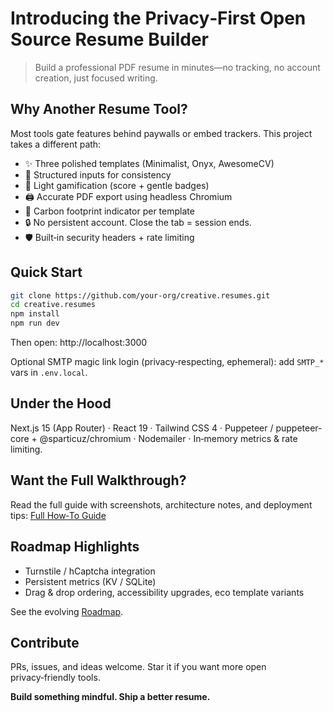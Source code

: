 # Introducing the Privacy‑First Open Source Resume Builder

> Build a professional PDF resume in minutes—no tracking, no account creation, just focused writing.

## Why Another Resume Tool?
Most tools gate features behind paywalls or embed trackers. This project takes a different path:
- ✨ Three polished templates (Minimalist, Onyx, AwesomeCV)
- 🧩 Structured inputs for consistency
- 🏅 Light gamification (score + gentle badges)
- 🖨️ Accurate PDF export using headless Chromium
- 🌱 Carbon footprint indicator per template
- 🔒 No persistent account. Close the tab = session ends.
- 🛡️ Built‑in security headers + rate limiting

## Quick Start
```bash
git clone https://github.com/your-org/creative.resumes.git
cd creative.resumes
npm install
npm run dev
```
Then open: http://localhost:3000

Optional SMTP magic link login (privacy‑respecting, ephemeral): add `SMTP_*` vars in `.env.local`.

## Under the Hood
Next.js 15 (App Router) · React 19 · Tailwind CSS 4 · Puppeteer / puppeteer-core + @sparticuz/chromium · Nodemailer · In‑memory metrics & rate limiting.

## Want the Full Walkthrough?
Read the full guide with screenshots, architecture notes, and deployment tips:
[Full How‑To Guide](./blog-how-to-resume-builder.md)

## Roadmap Highlights
- Turnstile / hCaptcha integration
- Persistent metrics (KV / SQLite)
- Drag & drop ordering, accessibility upgrades, eco template variants

See the evolving [Roadmap](./roadmap.md).

## Contribute
PRs, issues, and ideas welcome. Star it if you want more open privacy‑friendly tools.

**Build something mindful. Ship a better resume.**

<!-- जय श्री राम -->
